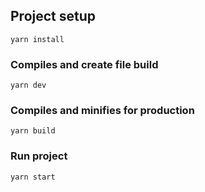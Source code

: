 ## Project setup
```
yarn install
```

### Compiles and create file build
```
yarn dev
```

### Compiles and minifies for production
```
yarn build
```

### Run project
```
yarn start
```
